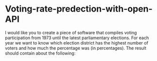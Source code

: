 # Voting-rate-predection-with-open-API
I would like you to create a piece of software that compiles voting participation from 1973 until the latest parliamentary elections. For each year we want to know which election district has the highest number of voters and how much the percentage was (in percentages). The result should contain about the following:
